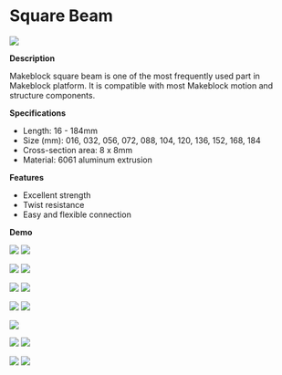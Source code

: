 # Square Beam

![](../../../../.gitbook/assets/0%20%2836%29.jpeg)

**Description**

Makeblock square beam is one of the most frequently used part in Makeblock platform. It is compatible with most Makeblock motion and structure components.

**Specifications**

* Length: 16 - 184mm
* Size \(mm\): 016, 032, 056, 072, 088, 104, 120, 136, 152, 168, 184
* Cross-section area: 8 x 8mm
* Material: 6061 aluminum extrusion

**Features**

* Excellent strength
* Twist resistance
* Easy and flexible connection

**Demo**

![](../../../../.gitbook/assets/1%20%2812%29.jpeg) ![](../../../../.gitbook/assets/2%20%281%29.jpeg)

![](../../../../.gitbook/assets/3%20%281%29.jpeg) ![](../../../../.gitbook/assets/4%20%2820%29.jpeg)

![](../../../../.gitbook/assets/5%20%282%29.jpeg) ![](../../../../.gitbook/assets/6%20%285%29.jpeg)

![](../../../../.gitbook/assets/7%20%2812%29.jpeg) ![](../../../../.gitbook/assets/8%20%283%29.jpeg)

![](../../../../.gitbook/assets/9%20%283%29.jpeg)

![](../../../../.gitbook/assets/10%20%289%29.png) ![](../../../../.gitbook/assets/11%20%281%29.jpeg)

![](../../../../.gitbook/assets/12%20%283%29.jpeg) ![](../../../../.gitbook/assets/13%20%281%29.jpeg)

